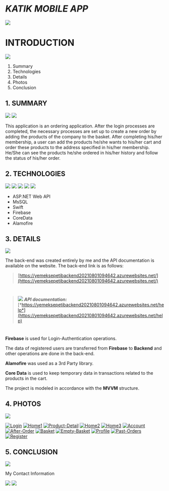 # *KATIK MOBILE APP*

<img src="https://img.icons8.com/plasticine/100/000000/mobile-order.png"/>


# INTRODUCTION

<img src="https://img.icons8.com/cute-clipart/64/000000/list.png"/>

 1. Summary
 2. Technologies
 3. Details
 4. Photos
 5. Conclusion



## 1. SUMMARY

<img src="https://img.icons8.com/color/48/000000/motorcycle-delivery-single-box.png"/> <img src="https://img.icons8.com/color/48/000000/shopping-basket-2.png"/>

This application is an ordering application. After the login processes are completed, the necessary processes are set up to create a new order by adding the products of the company to the basket. After completing his/her membership, a user can add the products he/she wants to his/her cart and order these products to the address specified in his/her membership. He/She can see the products he/she ordered in his/her history and follow the status of his/her order.


## 2. TECHNOLOGIES

<img src="https://img.icons8.com/color/48/000000/c-sharp-logo.png"/> <img src="https://img.icons8.com/color/48/000000/microsoft-sql-server.png"/> <img src="https://img.icons8.com/color/48/000000/swift.png"/> <img src="https://img.icons8.com/color/48/000000/firebase.png"/> <img src="https://img.icons8.com/fluency/48/000000/azure-1.png"/>

 - ASP.NET Web API 
 - MsSQL
 - Swift
 - Firebase
 - CoreData
 - Alamofire

## 3. DETAILS

<img src="https://img.icons8.com/emoji/48/000000/information-emoji.png"/>

The back-end was created entirely by me and the API documentation is available on the website. The back-end link is as follows:

> [https://yemeksepetibackend20210801094642.azurewebsites.net/](https://yemeksepetibackend20210801094642.azurewebsites.net/)

#
> <img src="https://img.icons8.com/office/16/000000/documents.png"/>    ***API documentation:***  [*https://yemeksepetibackend20210801094642.azurewebsites.net/help*](https://yemeksepetibackend20210801094642.azurewebsites.net/help)
#

**Firebase** is used for Login-Authentication operations.

The data of registered users are transferred from **Firebase** to **Backend** and other operations are done in the back-end.

**Alamofire** was used as a 3rd Party library.

**Core Data** is used to keep temporary data in transactions related to the products in the cart.

The project is modeled in accordance with the **MVVM** structure.



 
 






## 4. PHOTOS

<img src="https://img.icons8.com/color/48/000000/ios-photos.png"/>

  <a href="https://ibb.co/sRrSpN3"><img src="https://i.ibb.co/sRrSpN3/Login.png" alt="Login" border="0" /></a> <a href="https://ibb.co/PDdj1PB"><img src="https://i.ibb.co/PDdj1PB/Home1.png" alt="Home1" border="0" /></a> <a href="https://ibb.co/Z81FfnM"><img src="https://i.ibb.co/Z81FfnM/Product-Detail.png" alt="Product-Detail" border="0" /></a> <a href="https://ibb.co/4fcxZF3"><img src="https://i.ibb.co/4fcxZF3/Home2.png" alt="Home2" border="0" /></a>                                <a href="https://ibb.co/tqjDx0q"><img src="https://i.ibb.co/tqjDx0q/Home3.png" alt="Home3" border="0" /></a>     <a href="https://ibb.co/Kb7BQYP"><img src="https://i.ibb.co/Kb7BQYP/Account.png" alt="Account" border="0" /></a> <a href="https://ibb.co/hF0W6mD"><img src="https://i.ibb.co/hF0W6mD/After-Order.png" alt="After-Order" border="0" /></a> <a href="https://ibb.co/ZTpGXzY"><img src="https://i.ibb.co/ZTpGXzY/Basket.png" alt="Basket" border="0" /></a> <a href="https://ibb.co/QYCb4K1"><img src="https://i.ibb.co/QYCb4K1/Empty-Basket.png" alt="Empty-Basket" border="0" /></a> <a href="https://ibb.co/n8qSfZH"><img src="https://i.ibb.co/n8qSfZH/Profile.png" alt="Profile" border="0" /></a> <a href="https://ibb.co/tC1JNzY"><img src="https://i.ibb.co/tC1JNzY/Past-Orders.png" alt="Past-Orders" border="0" /></a> <a href="https://ibb.co/dkbLCTG"><img src="https://i.ibb.co/dkbLCTG/Register.png" alt="Register" border="0" /></a>

## 5. CONCLUSION

<img src="https://img.icons8.com/pastel-glyph/64/000000/conclusion-contract.png"/>

  
  My Contact Information
  
[<img src="https://img.icons8.com/color/48/000000/linkedin.png"/>](https://www.linkedin.com/in/abdullahcoban/) [<img src="https://img.icons8.com/material-outlined/48/000000/github.png"/>](https://github.com/acoban96)





















